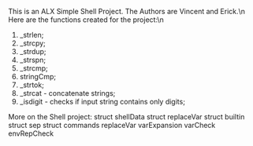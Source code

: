 This is an ALX Simple Shell Project. The Authors are Vincent and Erick.\n
Here are the functions created for the project:\n
1. _strlen;
2. _strcpy;
3. _strdup;
4. _strspn;
5. _strcmp;
6. stringCmp;
7. _strtok;
8. _strcat - concatenate strings;
9. _isdigit - checks if input string contains only digits;

More on the Shell project:
struct shellData
struct replaceVar
struct builtin
struct sep
struct commands
replaceVar
varExpansion
varCheck
envRepCheck
